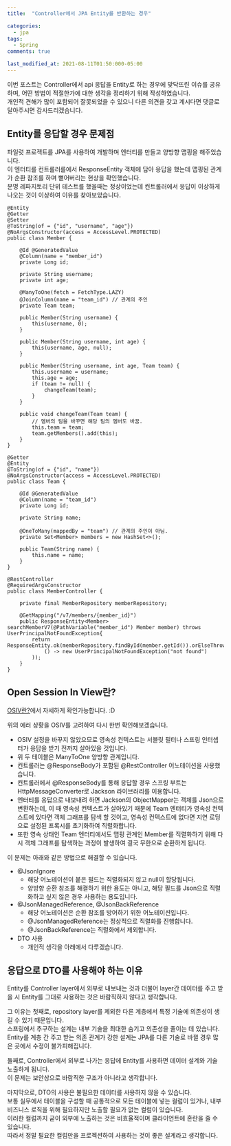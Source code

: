 ```yaml
---
title:  "Controller에서 JPA Entity를 반환하는 경우"

categories:
  - jpa
tags:
  - Spring
comments: true

last_modified_at: 2021-08-11T01:50:000-05:00
---
```


이번 포스트는 Controller에서 api 응답을 Entity로 하는 경우에 맞닥뜨린 이슈를 공유하며, 어떤 방법이 적절한가에 대한 생각을 정리하기 위해 작성하였습니다.<br>
개인적 견해가 많이 포함되어 잘못되었을 수 있으니 다른 의견을 갖고 계시다면 댓글로 달아주시면 감사드리겠습니다.

## Entity를 응답할 경우 문제점
파일럿 프로젝트를 JPA를 사용하여 개발하며 엔터티를 만들고 양방향 맵핑을 해주었습니다.<br>
이 엔터티를 컨트롤러를에서 ResponseEntity 객체에 담아 응답을 했는데 맵핑된 관계가 순환 참조를 하며 뻗어버리는 현상을 확인했습니다.<br>
분명 레파지토리 단위 테스트를 했을때는 정상이었는데 컨트롤러에서 응답이 이상하게 나오는 것이 이상하여 이유를 찾아보았습니다.

~~~
@Entity
@Getter
@Setter
@ToString(of = {"id", "username", "age"})
@NoArgsConstructor(access = AccessLevel.PROTECTED) 
public class Member {

    @Id @GeneratedValue
    @Column(name = "member_id")
    private Long id;

    private String username;
    private int age;

    @ManyToOne(fetch = FetchType.LAZY)
    @JoinColumn(name = "team_id") // 관계의 주인
    private Team team;

    public Member(String username) {
        this(username, 0);
    }

    public Member(String username, int age) {
        this(username, age, null);
    }

    public Member(String username, int age, Team team) {
        this.username = username;
        this.age = age;
        if (team != null) {
            changeTeam(team);
        }
    }

    public void changeTeam(Team team) {
        // 멤버의 팀을 바꾸면 해당 팀의 멤버도 바꿈.
        this.team = team;
        team.getMembers().add(this);
    }
}
~~~

~~~
@Getter
@Entity
@ToString(of = {"id", "name"})
@NoArgsConstructor(access = AccessLevel.PROTECTED)
public class Team {

    @Id @GeneratedValue
    @Column(name = "team_id")
    private Long id;

    private String name;

    @OneToMany(mappedBy = "team") // 관계의 주인이 아님.
    private Set<Member> members = new HashSet<>();

    public Team(String name) {
        this.name = name;
    }
}
~~~

~~~
@RestController
@RequiredArgsConstructor
public class MemberController {

    private final MemberRepository memberRepository;

    @GetMapping("/v7/members/{member_id}")
    public ResponseEntity<Member> searchMemberV7(@PathVariable("member_id") Member member) throws UserPrincipalNotFoundException{
        return ResponseEntity.ok(memberRepository.findById(member.getId()).orElseThrow(
            () -> new UserPrincipalNotFoundException("not found")
        ));
    }
}
~~~

## Open Session In View란?
[OSIV란?](/jpa/open-session-in-view/)에서 자세하게 확인가능합니다. :D

위의 에러 상황을 OSIV를 고려하여 다시 한번 확인해보겠습니다.
* OSIV 설정을 바꾸지 않았으므로 영속성 컨텍스트는 서블릿 필터나 스프링 인터셉터가 응답을 받기 전까지 살아있을 것입니다.
* 위 두 테이블은 ManyToOne 양방향 관계입니다.
* 컨트롤러는 @ResponseBody가 포함된 @RestController 어노테이션을 사용했습니다.
* 컨트롤러에서 @ResponseBody를 통해 응답할 경우 스프링 부트는 HttpMessageConverter로 Jackson 라이브러리를 이용합니다.
* 엔터티를 응답으로 내보내려 하면 Jackson의 ObjectMapper는 객체를 Json으로 변환하는데, 이 때 영속성 컨텍스트가 살아있기 때문에 Team 엔터티가 영속성 컨텍스트에 있다면 객체 그래프를 탐색 할 것이고, 영속성 컨텍스트에 없다면 지연 로딩으로 설정된 프록시를 초기화하여 직렬화합니다.
* 또한 영속 상태인 Team 엔터티에서도 맵핑 관계인 Member를 직렬화하기 위해 다시 객체 그래프를 탐색하는 과정이 발생하여 결국 무한으로 순환하게 됩니다.
 
이 문제는 아래와 같은 방법으로 해결할 수 있습니다.
* @JsonIgnore 
  * 해당 어노테이션이 붙은 필드는 직렬화되지 않고 null이 할당됩니다.
  * 양방향 순환 참조를 해결하기 위한 용도는 아니고, 해당 필드를 Json으로 직렬화하고 싶지 않은 경우 사용하는 용도입니다.
* @JsonManagedReference, @JsonBackReference
  * 해당 어노테이션은 순환 참조를 방어하기 위한 어노테이션입니다.
  * @JsonManagedReference는 정상적으로 직렬화를 진행합니다.
  * @JsonBackReference는 직렬화에서 제외합니다.
* DTO 사용
  * 개인적 생각을 아래에서 다루겠습니다.

## 응답으로 DTO를 사용해야 하는 이유
Entity를 Controller layer에서 외부로 내보내는 것과 더불어 layer간 데이터를 주고 받을 시 Entity를 그대로 사용하는 것은 바람직하지 않다고 생각합니다.

그 이유는 첫째로, repository layer를 제외한 다른 계층에서 특정 기술에 의존성이 생길 수 있기 때문입니다.<br>
스프링에서 추구하는 설계는 내부 기술을 최대한 숨기고 의존성을 줄이는 데 있습니다. <br>
Entity를 계층 간 주고 받는 의존 관계가 강한 설계는 JPA를 다른 기술로 바뀔 경우 많은 곳에서 수정이 불가피해집니다.<br>

둘째로, Controller에서 외부로 나가는 응답에 Entity를 사용하면 데이터 설계와 기술 노출하게 됩니다.<br>
이 문제는 보안상으로 바람직한 구조가 아니라고 생각합니다.

마지막으로, DTO의 사용은 불필요한 데이터를 사용하지 않을 수 있습니다.<br>
보통 실무에서 테이블을 구성할 때 공통적으로 모든 테이블에 넣는 컬럼이 있거나, 내부 비즈니스 로직을 위해 필요하지만 노출할 필요가 없는 컬럼이 있습니다.<br>
이러한 컬럼까지 굳이 외부에 노출하는 것은 비효율적이며 클라이언트에 혼란을 줄 수 있습니다.<br>
따라서 정말 필요한 컬럼만을 프로젝션하여 사용하는 것이 좋은 설계라고 생각합니다.